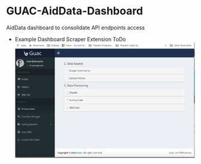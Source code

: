 # GUAC-AidData-Dashboard
AidData dashboard to consolidate API endpoints access

- Example Dashboard Scraper Extension ToDo
 ![alt text](https://github.com/naaly17/GUAC-AidData-Dashboard/blob/GUAC/Profile%20Manager.png)
